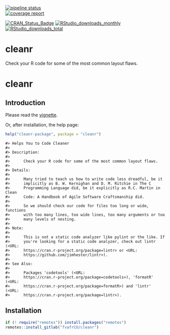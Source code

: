 [![pipeline status](https://gitlab.com/fvafrCU/cleanr/badges/master/pipeline.svg)](https://gitlab.com/fvafrCU/cleanr/commits/master)    
[![coverage report](https://gitlab.com/fvafrCU/cleanr/badges/master/coverage.svg)](https://gitlab.com/fvafrCU/cleanr/commits/master)
<!-- 
    [![Build Status](https://travis-ci.org/fvafrCU/cleanr.svg?branch=master)](https://travis-ci.org/fvafrCU/cleanr)
    [![Coverage Status](https://codecov.io/github/fvafrCU/cleanr/coverage.svg?branch=master)](https://codecov.io/github/fvafrCU/cleanr?branch=master)
-->
[![CRAN_Status_Badge](https://www.r-pkg.org/badges/version/cleanr)](https://cran.r-project.org/package=cleanr)
[![RStudio_downloads_monthly](https://cranlogs.r-pkg.org/badges/cleanr)](https://cran.r-project.org/package=cleanr)
[![RStudio_downloads_total](https://cranlogs.r-pkg.org/badges/grand-total/cleanr)](https://cran.r-project.org/package=cleanr)

# cleanr
Check your R code for some of the most common layout flaws.
<!-- README.md is generated from README.Rmd. Please edit that file -->



# cleanr
## Introduction
Please read the
[vignette](https://CRAN.R-project.org/package=cleanr/vignettes/cleanr_Introduction.html).

Or, after installation, the help page:

```r
help("cleanr-package", package = "cleanr")
```

```
#> Helps You to Code Cleaner
#> 
#> Description:
#> 
#>      Check your R code for some of the most common layout flaws.
#> 
#> Details:
#> 
#>      Many tried to teach us how to write code less dreadful, be it
#>      implicitly as B. W. Kernighan and D. M. Ritchie in The C
#>      Programming Language did, be it explicitly as R.C. Martin in Clean
#>      Code: A Handbook of Agile Software Craftsmanship did.
#> 
#>      So we should check our code for files too long or wide, functions
#>      with too many lines, too wide lines, too many arguments or too
#>      many levels of nesting.
#> 
#> Note:
#> 
#>      This is not a static code analyzer like pylint or the like. If
#>      you're looking for a static code analyzer, check out lintr (<URL:
#>      https://cran.r-project.org/package=lintr> or <URL:
#>      https://github.com/jimhester/lintr>).
#> 
#> See Also:
#> 
#>      Packages 'codetools' (<URL:
#>      https://cran.r-project.org/package=codetools>), 'formatR' (<URL:
#>      https://cran.r-project.org/package=formatR>) and 'lintr' (<URL:
#>      https://cran.r-project.org/package=lintr>).
```

## Installation


```r
if (! require("remotes")) install.packages("remotes")
remotes::install_gitlab("fvafrCU/cleanr")
```



